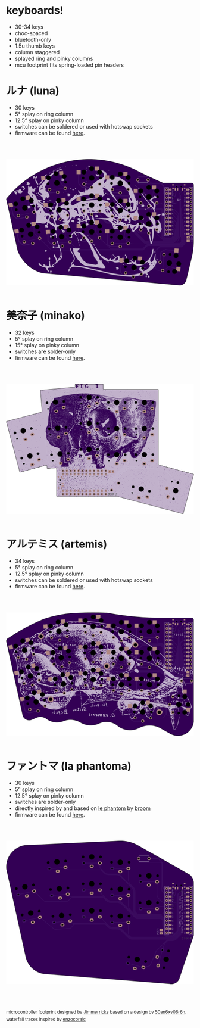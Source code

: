 # keyboards!
<ul>
  <li>30-34 keys</li>
  <li>choc-spaced</li>
  <li>bluetooth-only</li>
  <li>1.5u thumb keys</li>
  <li>column staggered</li>
  <li>splayed ring and pinky columns</li>
  <li>mcu footprint fits spring-loaded pin headers</li>
</ul>

<h1>ルナ (luna)</h1>
<ul>
  <li>30 keys</li>
  <li>5&deg; splay on ring column</li>
  <li>12.5&deg; splay on pinky column</li>
  <li>switches can be soldered or used with hotswap sockets</li>
  <li>firmware can be found <a href="https://github.com/mindhatch/zmk-config-luna" target="_blank" alt="luna firmware">here</a>.</li>
</ul>
<br/><br/>

![luna_left](/images/luna_left.png?raw=true)
<br/><br/>

<h1>美奈子 (minako)</h1>
<ul>
  <li>32 keys</li>
  <li>5&deg; splay on ring column</li>
  <li>15&deg; splay on pinky column</li>
  <li>switches are solder-only</li>
  <li>firmware can be found <a href="https://github.com/mindhatch/zmk-config-minako" target="_blank" alt="minako firmware">here</a>.</li>
</ul>
<br/><br/>

![minako_left](/images/minako_left.png?raw=true)
<br/><br/>

<h1>アルテミス (artemis)</h1>
<ul>
  <li>34 keys</li>
  <li>5&deg; splay on ring column</li>
  <li>12.5&deg; splay on pinky column</li>
  <li>switches can be soldered or used with hotswap sockets</li>
  <li>firmware can be found <a href="https://github.com/mindhatch/zmk-config-artemis" target="_blank" alt="artemis firmware">here</a>.</li>
</ul>
<br/><br/>

![artemis_left](/images/artemis_left.png?raw=true)
<br/><br/>

<h1>ファントマ (la phantoma)</h1>
<ul>
  <li>30 keys</li>
  <li>5&deg; splay on ring column</li>
  <li>12.5&deg; splay on pinky column</li>
  <li>switches are solder-only</li>
  <li>directly inspired by and based on <a href="https://github.com/davidphilipbarr/36keys/tree/master/30keys/thephantom" alt="le phantom">le phantom</a> by <a href="https://github.com/davidphilipbarr/" alt="not your broom">broom</a></li>
  <li>firmware can be found <a href="https://github.com/mindhatch/zmk-config-phantoma" target="_blank" alt="artemis firmware">here</a>.</li>
</ul>
<br/><br/>

![phantoma_left](/images/phantoma_left.png?raw=true)
<br/><br/><br/><br/>

<sup>microcontroller footprint designed by <a href="https://github.com/jimmerricks/" alt="Jimmerricks">Jimmerricks</a> based on a design by <a href="https://github.com/50an6xy06r6n/" alt="50an6xy06r6n">50an6xy06r6n</a>.</sup><br/>
<sup>waterfall traces inspired by <a href="https://github.com/enzocoralc/" alt="enzocoralc">enzocoralc</a></sup>

